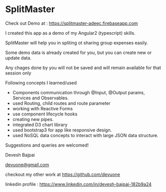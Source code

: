 # SplitMaster
Check out Demo at : https://splitmaster-adeec.firebaseapp.com

I created this app as a demo of my  Angular2 (typescript) skills.


SplitMaster will help you in spliting ot sharing group expenses easily.

Some demo data is already created for you, but you can create new or update data. 

Any chages done by you will not be saved and will remain available for that session only



Following concepts I learned/used
- Components communication through @Input, @Output params, Services and Observables.
- used Routing, child routes and route parameter
- working with Reactive Forms
- use component lifecycle hooks
- creating new pipes.
- integrated D3 chart library
- used bootstrap3 for app like responsive design.
- used NoSQL data concepts to interact with large JSON data structure.

Suggestions and queries are welcomed!

Devesh Bajpai

devuone@gmail.com

checkout my other work at https://github.com/devuone

linkedin profile : https://www.linkedin.com/in/devesh-bajpai-182b9a24
